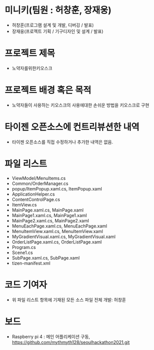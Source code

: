 # 미니키(팀원 : 허창훈, 장재웅)
 * 허창훈(프로그램 설계 및 개발, 디버깅 / 발표)
 * 장재웅(프로젝트 기획 / 기구디자인 및 설계 / 발표)

# 프로젝트 제목 
 * 노약자를위한키오스크

# 프로젝트 배경 혹은 목적 
 * 노약자들이 사용하는 키오스크의 사용에대한 손쉬운 방법을 키오스크로 구현 

# 타이젠 오픈소스에 컨트리뷰션한 내역
 * 타이젠 오픈소스를 직접 수정하거나 추가한 내역은 없음.

# 파일 리스트 
 * ViewModel/MenuItems.cs
 * Common/OrderManager.cs
 * popup/ItemPopup.xaml.cs, ItemPopup.xaml
 * ApplicationHelper.cs
 * ContentControlPage.cs
 * ItemView.cs
 * MainPage.xaml.cs, MainPage.xaml
 * MainPage1.xaml.cs, MainPage1.xaml
 * MainPage2.xaml.cs, MainPage2.xaml
 * MenuEachPage.xaml.cs, MenuEachPage.xaml
 * MenuItemView.xaml.cs, MenuItemView.xaml
 * MyGradientVisual.xaml.cs, MyGradientVisual.xaml
 * OrderListPage.xaml.cs, OrderListPage.xaml
 * Program.cs
 * Scene1.cs
 * SubPage.xaml.cs, SubPage.xaml
 * tizen-manifest.xml


# 코드 기여자 
 * 위 파일 리스트 항목에 기재된 모든 소스 파일 전체 개발: 허창훈
  
 # 보드 
  * Raspberry pi 4 : 메인 어플리케이션 구동, https://github.com/mythmyth128/seoulhackathon2021.git
